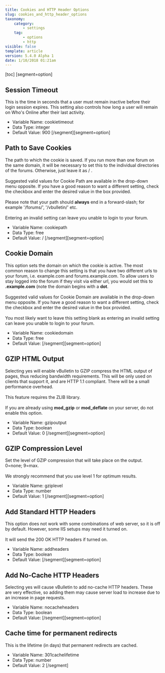 ```yaml
---
title: Cookies and HTTP Header Options
slug: cookies_and_http_header_options
taxonomy:
    category:
        - settings
    tag:
        - options
        - http
visible: false
template: article
version: 5.4.0 Alpha 1
date: 1/10/2018 01:21am
---
```


[toc]
[segment=option]

## Session Timeout
This is the time in seconds that a user must remain inactive before their login session expires. This setting also controls how long a user will remain on Who's Online after their last activity.



- Variable Name: cookietimeout
- Data Type: integer
- Default Value: 900
[/segment][segment=option]

## Path to Save Cookies
The path to which the cookie is saved. If you run more than one forum on the same domain, it will be necessary to set this to the individual directories of the forums. Otherwise, just leave it as / .<br />
<br />
Suggested valid values for Cookie Path are available in the drop-down menu opposite. If you have a good reason to want a different setting, check the checkbox and enter the desired value in the box provided.<br />
<br />
Please note that your path should <b>always</b> end in a forward-slash; for example '/forums/', '/vbulletin/' etc.<br /><br />
<span class="modlasttendays">Entering an invalid setting can leave you unable to login to your forum.</span>



- Variable Name: cookiepath
- Data Type: free
- Default Value: /
[/segment][segment=option]

## Cookie Domain
This option sets the domain on which the cookie is active. The most common reason to change this setting is that you have two different urls to your forum, i.e. example.com and forums.example.com.  To allow users to stay logged into the forum if they visit via either url, you would set this to <b>.example.com</b> (note the domain begins with a <b>dot</b>.<br />
<br />
Suggested valid values for Cookie Domain are available in the drop-down menu opposite. If you have a good reason to want a different setting, check the checkbox and enter the desired value in the box provided.<br />
<br />
<span class="modlasttendays">You most likely want to leave this setting blank as entering an invalid setting can leave you unable to login to your forum.</span>



- Variable Name: cookiedomain
- Data Type: free
- Default Value: 
[/segment][segment=option]

## GZIP HTML Output
Selecting yes will enable vBulletin to GZIP compress the HTML output of pages, thus reducing bandwidth requirements. This will be only used on clients that support it, and are HTTP 1.1 compliant. There will be a small performance overhead.<br />
<br />
This feature requires the ZLIB library.<br />
<br />
If you are already using <b>mod_gzip</b> or <b>mod_deflate</b> on your server, do not enable this option.



- Variable Name: gzipoutput
- Data Type: boolean
- Default Value: 0
[/segment][segment=option]

## GZIP Compression Level
Set the level of GZIP compression that will take place on the output. 0=none; 9=max.<br />
<br />
We strongly recommend that you use level 1 for optimum results.



- Variable Name: gziplevel
- Data Type: number
- Default Value: 1
[/segment][segment=option]

## Add Standard HTTP Headers
This option does not work with some combinations of web server, so it is off by default. However, some IIS setups may need it turned on.<br />
<br />
It will send the 200 OK HTTP headers if turned on.



- Variable Name: addheaders
- Data Type: boolean
- Default Value: 
[/segment][segment=option]

## Add No-Cache HTTP Headers
Selecting yes will cause vBulletin to add no-cache HTTP headers. These are very effective, so adding them may cause server load to increase due to an increase in page requests.



- Variable Name: nocacheheaders
- Data Type: boolean
- Default Value: 
[/segment][segment=option]

## Cache time for permanent redirects
This is the lifetime (in days) that permanent redirects are cached.



- Variable Name: 301cachelifetime
- Data Type: number
- Default Value: 2
[/segment]